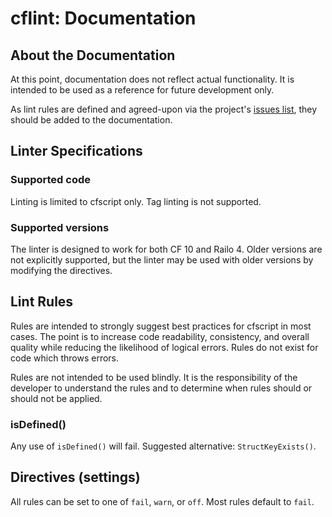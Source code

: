 cflint: Documentation
=====================

## About the Documentation

At this point, documentation does not reflect actual functionality. It is intended to be used as a reference for future development only. 

As lint rules are defined and agreed-upon via the project's [issues list](https://github.com/russplaysguitar/cflint/issues), they should be added to the documentation. 

## Linter Specifications

### Supported code

Linting is limited to cfscript only. Tag linting is not supported. 

### Supported versions

The linter is designed to work for both CF 10 and Railo 4. Older versions are not explicitly supported, but the linter may be used with older versions by modifying the directives.

## Lint Rules

Rules are intended to strongly suggest best practices for cfscript in most cases. The point is to increase code readability, consistency, and overall quality while reducing the likelihood of logical errors. Rules do not exist for code which throws errors. 

Rules are not intended to be used blindly. It is the responsibility of the developer to understand the rules and to determine when rules should or should not be applied. 

### isDefined()

Any use of `isDefined()` will fail. Suggested alternative: `StructKeyExists()`. 

## Directives (settings)

All rules can be set to one of `fail`, `warn`, or `off`. Most rules default to `fail`. 